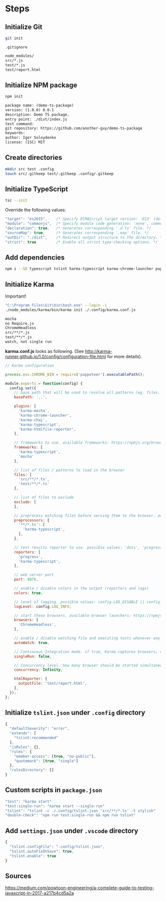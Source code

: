 # Steps

## Initialize Git

```bash
git init
```

`.gitignore`

```bash
node_modules/
src/*.js
test/*.js
test/report.html
```

## Initialize NPM package

```bash
npm init
```

```txt
package name: (demo-ts-package)
version: (1.0.0) 0.0.1
description: Demo TS package.
entry point: ./dist/index.js
test command:
git repository: https://github.com/another-guy/demo-ts-package
keywords:
author: Igor Soloydenko
license: (ISC) MIT
```

## Create directories

```bash
mkdir src test .config
touch src/.gitkeep test/.gitkeep .config/.gitkeep
```

## Initialize TypeScript

```bash
tsc --init
```

Override the following values:

```js
"target": "es2015",    /* Specify ECMAScript target version: 'ES3' (default), 'ES5', 'ES2015', 'ES2016', 'ES2017', or 'ESNEXT'. */
"module": "commonjs",  /* Specify module code generation: 'none', commonjs', 'amd', 'system', 'umd', 'es2015', or 'ESNext'. */
"declaration": true,   /* Generates corresponding '.d.ts' file. */
"sourceMap": true,     /* Generates corresponding '.map' file. */
"outDir": "./dist",    /* Redirect output structure to the directory. */
"strict": true         /* Enable all strict type-checking options. */
```

## Add dependencies

```bash
npm i --SD typescript tslint karma-typescript karma-chrome-launcher puppeteer karma-htmlfile-reporter karma @types/mocha mocha karma-mocha @types/chai chai karma-chai
```

## Initialize Karma

Important!

```bash
"C:\Program Files\Git\bin\bash.exe" --login -i
./node_modules/karma/bin/karma init ./.config/karma.conf.js

mocha
no Require.js
ChromeHeadless
src/**/*.js
test/**/*.js
watch, not single run
```

**karma.conf.js** looks as following. (See http://karma-runner.github.io/1.0/config/configuration-file.html for more details).

```js
// Karma configuration

process.env.CHROME_BIN = require('puppeteer').executablePath();

module.exports = function(config) {
  config.set({
    // base path that will be used to resolve all patterns (eg. files, exclude)
    basePath: '..',

    plugins: [
      'karma-mocha',
      'karma-chrome-launcher',
      'karma-chai',
      'karma-typescript',
      'karma-htmlfile-reporter',
    ],

    // frameworks to use. available frameworks: https://npmjs.org/browse/keyword/karma-adapter
    frameworks: [
      'karma-typescript',
      'mocha'
    ],

    // list of files / patterns to load in the browser
    files: [
      'src/**/*.ts',
      'test/**/*.ts'
    ],

    // list of files to exclude
    exclude: [
    ],

    // preprocess matching files before serving them to the browser. available preprocessors: https://npmjs.org/browse/keyword/karma-preprocessor
    preprocessors: {
      '**/*.ts': [
        'karma-typescript',
      ],
    },

    // test results reporter to use. possible values: 'dots', 'progress'. available reporters: https://npmjs.org/browse/keyword/karma-reporter
    reporters: [
      'progress',
      'karma-typescript',
    ],

    // web server port
    port: 9876,

    // enable / disable colors in the output (reporters and logs)
    colors: true,

    // level of logging. possible values: config.LOG_DISABLE || config.LOG_ERROR || config.LOG_WARN || config.LOG_INFO || config.LOG_DEBUG
    logLevel: config.LOG_INFO,

    // start these browsers. available browser launchers: https://npmjs.org/browse/keyword/karma-launcher
    browsers: [
      'ChromeHeadless',
    ],

    // enable / disable watching file and executing tests whenever any file changes
    autoWatch: true,

    // Continuous Integration mode. if true, Karma captures browsers, runs the tests and exits
    singleRun: false,

    // Concurrency level. how many browser should be started simultaneous
    concurrency: Infinity,

    htmlReporter: {
      outputFile: 'test/report.html',
    },
  });
};
```

## Initialize `tslint.json` under `.config` directory

```js
{
  "defaultSeverity": "error",
  "extends": [
    "tslint:recommended"
  ],
  "jsRules": {},
  "rules": {
    "member-access": [true, "no-public"],
    "quotemark": [true, "single"]
  },
  "rulesDirectory": []
}
```

## Custom scripts in `package.json`

```js
"test": "karma start"
"test:single-run": "karma start --single-run"
"tslint": "tslint -c ./.config/tslint.json 'src/**/*.ts' -t stylish"
"double-check": "npm run test:single-run && npm run tslint"
```

## Add `settings.json` under `.vscode` directory

```js
{
  "tslint.configFile": ".config/tslint.json",
  "tslint.autoFixOnSave": true,
  "tslint.enable": true
}
```

## Sources

https://medium.com/powtoon-engineering/a-complete-guide-to-testing-javascript-in-2017-a217b4cd5a2a
